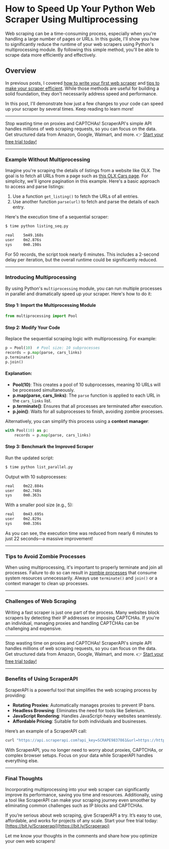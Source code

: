 
# How to Speed Up Your Python Web Scraper Using Multiprocessing

Web scraping can be a time-consuming process, especially when you're handling a large number of pages or URLs. In this guide, I'll show you how to significantly reduce the runtime of your web scrapers using Python's multiprocessing module. By following this simple method, you'll be able to scrape data more efficiently and effectively.

## Overview

In previous posts, I covered [how to write your first web scraper](http://blog.adnansiddiqi.me/write-your-first-web-scraper-in-python-with-beautifulsoup/) and [tips to make your scraper efficient](http://blog.adnansiddiqi.me/6-things-to-develop-an-efficient-web-scraper-in-python/). While those methods are useful for building a solid foundation, they don't necessarily address speed and performance. 

In this post, I'll demonstrate how just a few changes to your code can speed up your scraper by several times. Keep reading to learn more!

---

Stop wasting time on proxies and CAPTCHAs! ScraperAPI's simple API handles millions of web scraping requests, so you can focus on the data. Get structured data from Amazon, Google, Walmart, and more. 👉 [Start your free trial today!](https://bit.ly/Scraperapi)

---

### Example Without Multiprocessing

Imagine you're scraping the details of listings from a website like OLX. The goal is to fetch all URLs from a page such as [this OLX Cars page](https://www.olx.com.pk/cars/). For simplicity, we'll ignore pagination in this example. Here's a basic approach to access and parse listings:

1. Use a function `get_listing()` to fetch the URLs of all entries.
2. Use another function `parse(url)` to fetch and parse the details of each entry.

Here's the execution time of a sequential scraper:

```bash
$ time python listing_seq.py

real    5m49.168s
user    0m2.876s
sys     0m0.198s
```

For 50 records, the script took nearly 6 minutes. This includes a 2-second delay per iteration, but the overall runtime could be significantly reduced.

---

### Introducing Multiprocessing

By using Python's `multiprocessing` module, you can run multiple processes in parallel and dramatically speed up your scraper. Here's how to do it:

#### Step 1: Import the Multiprocessing Module

```python
from multiprocessing import Pool
```

#### Step 2: Modify Your Code

Replace the sequential scraping logic with multiprocessing. For example:

```python
p = Pool(10)  # Pool size: 10 subprocesses
records = p.map(parse, cars_links)
p.terminate()
p.join()
```

#### Explanation:

- **Pool(10)**: This creates a pool of 10 subprocesses, meaning 10 URLs will be processed simultaneously.
- **p.map(parse, cars_links)**: The `parse` function is applied to each URL in the `cars_links` list.
- **p.terminate()**: Ensures that all processes are terminated after execution.
- **p.join()**: Waits for all subprocesses to finish, avoiding zombie processes.

Alternatively, you can simplify this process using a **context manager**:

```python
with Pool(10) as p:
    records = p.map(parse, cars_links)
```

#### Step 3: Benchmark the Improved Scraper

Run the updated script:

```bash
$ time python list_parallel.py
```

Output with 10 subprocesses:

```bash
real    0m22.884s
user    0m2.748s
sys     0m0.363s
```

With a smaller pool size (e.g., 5):

```bash
real    0m43.695s
user    0m2.829s
sys     0m0.336s
```

As you can see, the execution time was reduced from nearly 6 minutes to just 22 seconds—a massive improvement!

---

### Tips to Avoid Zombie Processes

When using multiprocessing, it's important to properly terminate and join all processes. Failure to do so can result in [zombie processes](https://en.wikipedia.org/wiki/Zombie_process) that consume system resources unnecessarily. Always use `terminate()` and `join()` or a context manager to clean up processes.

---

### Challenges of Web Scraping

Writing a fast scraper is just one part of the process. Many websites block scrapers by detecting their IP addresses or imposing CAPTCHAs. If you're an individual, managing proxies and handling CAPTCHAs can be challenging and expensive.

---

Stop wasting time on proxies and CAPTCHAs! ScraperAPI's simple API handles millions of web scraping requests, so you can focus on the data. Get structured data from Amazon, Google, Walmart, and more. 👉 [Start your free trial today!](https://bit.ly/Scraperapi)

---

### Benefits of Using ScraperAPI

ScraperAPI is a powerful tool that simplifies the web scraping process by providing:

- **Rotating Proxies**: Automatically manages proxies to prevent IP bans.
- **Headless Browsing**: Eliminates the need for tools like Selenium.
- **JavaScript Rendering**: Handles JavaScript-heavy websites seamlessly.
- **Affordable Pricing**: Suitable for both individuals and businesses.

Here’s an example of a ScraperAPI call:

```bash
curl "https://api.scraperapi.com?api_key=SCRAPE9837861&url=https://httpbin.org/ip"
```

With ScraperAPI, you no longer need to worry about proxies, CAPTCHAs, or complex browser setups. Focus on your data while ScraperAPI handles everything else.

---

### Final Thoughts

Incorporating multiprocessing into your web scraper can significantly improve its performance, saving you time and resources. Additionally, using a tool like ScraperAPI can make your scraping journey even smoother by eliminating common challenges such as IP blocks and CAPTCHAs.

If you’re serious about web scraping, give ScraperAPI a try. It’s easy to use, affordable, and works for projects of any scale. Start your free trial today: [https://bit.ly/Scraperapi](https://bit.ly/Scraperapi)

Let me know your thoughts in the comments and share how you optimize your own web scrapers!
